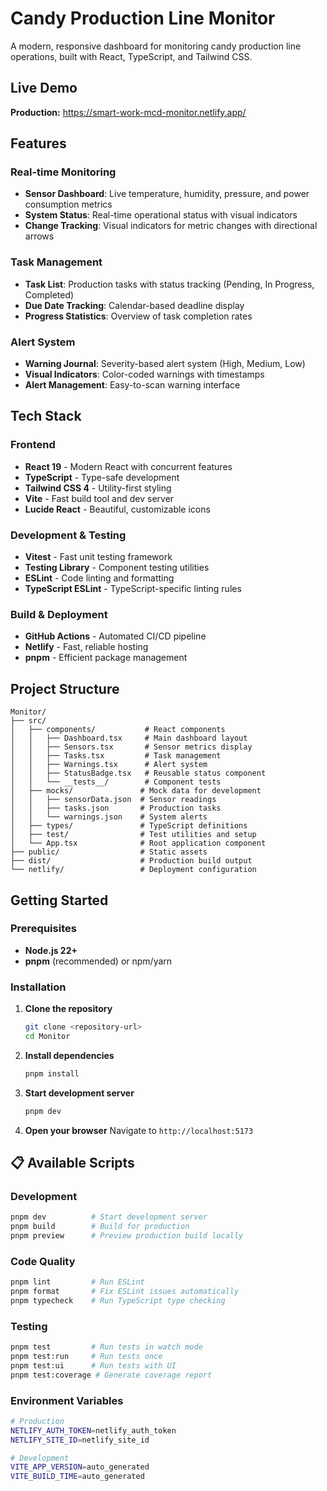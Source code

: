 # Candy Production Line Monitor

A modern, responsive dashboard for monitoring candy production line operations, built with React, TypeScript, and Tailwind CSS.

## Live Demo

**Production:** https://smart-work-mcd-monitor.netlify.app/

## Features

### Real-time Monitoring
- **Sensor Dashboard**: Live temperature, humidity, pressure, and power consumption metrics
- **System Status**: Real-time operational status with visual indicators
- **Change Tracking**: Visual indicators for metric changes with directional arrows

### Task Management
- **Task List**: Production tasks with status tracking (Pending, In Progress, Completed)
- **Due Date Tracking**: Calendar-based deadline display
- **Progress Statistics**: Overview of task completion rates

### Alert System
- **Warning Journal**: Severity-based alert system (High, Medium, Low)
- **Visual Indicators**: Color-coded warnings with timestamps
- **Alert Management**: Easy-to-scan warning interface

## Tech Stack

### Frontend
- **React 19** - Modern React with concurrent features
- **TypeScript** - Type-safe development
- **Tailwind CSS 4** - Utility-first styling
- **Vite** - Fast build tool and dev server
- **Lucide React** - Beautiful, customizable icons

### Development & Testing
- **Vitest** - Fast unit testing framework
- **Testing Library** - Component testing utilities
- **ESLint** - Code linting and formatting
- **TypeScript ESLint** - TypeScript-specific linting rules

### Build & Deployment
- **GitHub Actions** - Automated CI/CD pipeline
- **Netlify** - Fast, reliable hosting
- **pnpm** - Efficient package management

## Project Structure

```
Monitor/
├── src/
│   ├── components/           # React components
│   │   ├── Dashboard.tsx     # Main dashboard layout
│   │   ├── Sensors.tsx       # Sensor metrics display
│   │   ├── Tasks.tsx         # Task management
│   │   ├── Warnings.tsx      # Alert system
│   │   ├── StatusBadge.tsx   # Reusable status component
│   │   └── __tests__/        # Component tests
│   ├── mocks/               # Mock data for development
│   │   ├── sensorData.json  # Sensor readings
│   │   ├── tasks.json       # Production tasks
│   │   └── warnings.json    # System alerts
│   ├── types/               # TypeScript definitions
│   ├── test/                # Test utilities and setup
│   └── App.tsx              # Root application component
├── public/                  # Static assets
├── dist/                    # Production build output
└── netlify/                 # Deployment configuration
```

## Getting Started

### Prerequisites
- **Node.js 22+**
- **pnpm** (recommended) or npm/yarn

### Installation

1. **Clone the repository**
   ```bash
   git clone <repository-url>
   cd Monitor
   ```

2. **Install dependencies**
   ```bash
   pnpm install
   ```

3. **Start development server**
   ```bash
   pnpm dev
   ```

4. **Open your browser**
   Navigate to `http://localhost:5173`

## 📋 Available Scripts

### Development
```bash
pnpm dev          # Start development server
pnpm build        # Build for production
pnpm preview      # Preview production build locally
```

### Code Quality
```bash
pnpm lint         # Run ESLint
pnpm format       # Fix ESLint issues automatically
pnpm typecheck    # Run TypeScript type checking
```

### Testing
```bash
pnpm test         # Run tests in watch mode
pnpm test:run     # Run tests once
pnpm test:ui      # Run tests with UI
pnpm test:coverage # Generate coverage report
```

### Environment Variables
```bash
# Production
NETLIFY_AUTH_TOKEN=netlify_auth_token
NETLIFY_SITE_ID=netlify_site_id

# Development
VITE_APP_VERSION=auto_generated
VITE_BUILD_TIME=auto_generated
```
